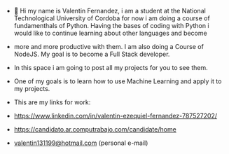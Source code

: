 - 👋 Hi my name is Valentin Fernandez, i am a student at the National Technological University of Cordoba for now i am doing a course of fundamenthals of Python. Having the bases of coding with Python i would like to continue learning about other languages and become
- more and more productive with them. I am also doing a Course of NodeJS. My goal is to become a Full Stack developer.
-  In this space i am going to post all my projects for you to see them.

-  One of my goals is to learn how to use Machine Learning and apply it to my projects.

-  This are my links for work:
-  https://www.linkedin.com/in/valentin-ezequiel-fernandez-787527202/
-  https://candidato.ar.computrabajo.com/candidate/home
-  valentin131199@hotmail.com (personal e-mail)
  
